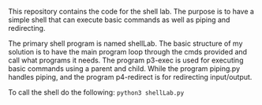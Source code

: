 This repository contains the code for the shell lab. The 
purpose is to have a simple shell that can execute basic commands as 
well as piping and redirecting. 

The primary shell program is named shellLab. The basic structure of my solution is to have the main program 
loop through the cmds provided and call what programs it needs. The program p3-exec is used for executing basic
commands using a parent and child. While the program piping.py handles piping, and the program p4-redirect is for 
redirecting input/output. 
  
To call the shell do the following: `python3 shellLab.py ` 